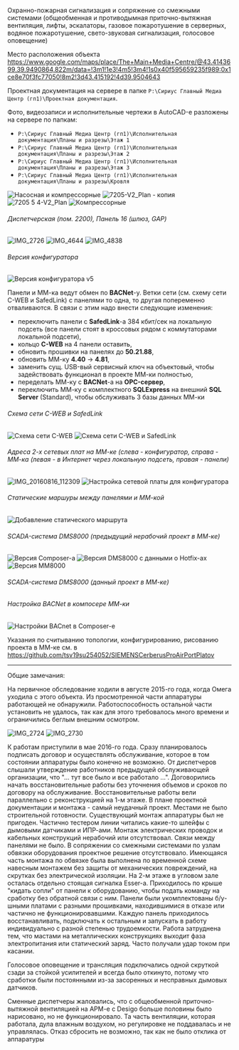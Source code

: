 Охранно-пожарная сигнализация и сопряжение со смежными системами (общеобменная и противодымная приточно-вытяжная вентиляция, лифты, эскалаторы, газовое пожаротушение в серверных, водяное пожаротушение, свето-звуковая сигнализация, голосовое оповещение)

Место расположения объекта
https://www.google.com/maps/place/The+Main+Media+Centre/@43.4143699,39.9490864,822m/data=!3m1!1e3!4m5!3m4!1s0x40f595659235f989:0x1ce8e70f3fc77050!8m2!3d43.415192!4d39.9504643

Проектная документация на сервере в папке `P:\Сириус Главный Медиа Центр (гп1)\Проектная документация`.

Фото, видеозаписи и исполнительные чертежи в AutoCAD-е разложены на сервере по папкам:
 - `P:\Сириус Главный Медиа Центр (гп1)\Исполнительная документация\Планы и разрезы\Этаж 1`
 - `P:\Сириус Главный Медиа Центр (гп1)\Исполнительная документация\Планы и разрезы\Этаж 2`
 - `P:\Сириус Главный Медиа Центр (гп1)\Исполнительная документация\Планы и разрезы\Этаж 3`
 - `P:\Сириус Главный Медиа Центр (гп1)\Исполнительная документация\Планы и разрезы\Кровля`

![Насосная и компрессорные](https://user-images.githubusercontent.com/104857185/171544261-4c532d6e-1d3c-4a05-ba8e-2b2aca1acf58.JPG)
![7205-V2_Plan - копия](https://user-images.githubusercontent.com/104857185/171543881-4e543708-fdce-4141-bce4-7e9f0f161609.jpg)
![7205 5 4-V2_Plan](https://user-images.githubusercontent.com/104857185/171544022-b674540c-0bbd-43bc-bcbf-c25a29116c45.jpg)
![Компрессорные](https://user-images.githubusercontent.com/104857185/171544346-5e44b47b-49b2-4dbb-85ba-10ddfd316b3c.JPG)

###### Диспетчерская (пом. 2200), Панель 16 (шлюз, GAP)

![IMG_2726](https://user-images.githubusercontent.com/104857185/171537384-c482f8e8-ee0a-4139-be72-2731192d944e.JPG)
![IMG_4644](https://user-images.githubusercontent.com/104857185/171537639-966bbdd7-f238-458b-91cf-18e4e560d9d3.JPG)
![IMG_4838](https://user-images.githubusercontent.com/104857185/171537809-222a04d8-c10b-4a70-8f21-f0596526ad6e.JPG)


###### Версия конфигуратора

![Версия конфигуратора v5](https://user-images.githubusercontent.com/104857185/171536166-94498381-1c9f-4b21-b5d8-3bd6a90bf7b4.png)

Панели и ММ-ка ведут обмен по **BACNet**-у. Ветки сети (см. схему сети C-WEB и SafedLink) с панелями то одна, то другая попеременно отваливаются. В связи с этим надо внести следующие изменения:
 - переключить панели с **SafedLink**-а 384 кбит/сек на локальную подсеть (все панели стоят в кроссовых рядом с коммутаторами локальной подсети),
 - кольцо **C-WEB** на 4 панели оставить,
 - обновить прошивки на панелях до **50.21.88**,
 - обновить ММ-ку **4.40** -> **4.81**,
 - заменить сущ. USB-вый сервисный ключ на объектовый, чтобы задействовать функционал в проекте ММ-ки полностью,
 - переделать ММ-ку с **BACNet**-а на **OPC-сервер**,
 - переключить ММ-ку с комплектного **SQLExpress** на внешний **SQL Server** (Standard), чтобы обслуживать 3 базы данных ММ-ки

###### Схема сети C-WEB и SafedLink

![Схема сети C-WEB](https://user-images.githubusercontent.com/104857185/171630002-21a06402-22ff-4404-8288-f750662044a4.JPG)
![Схема сети C-WEB и SafedLink](https://user-images.githubusercontent.com/104857185/171536790-5f6772e3-4cc1-4c89-a544-cff10c3aa81a.jpg)

###### Адреса 2-х сетевых плат на ММ-ке (слева - конфигуратор, справа - ММ-ка (левая - в Интернет через локальную подсеть, правая - панели)

![IMG_20160816_112309](https://user-images.githubusercontent.com/104857185/172000116-46ac80d0-66b7-4bb0-9fba-a1d3011dfd25.jpg)
![Настройка сетевой платы для конфигуратора](https://user-images.githubusercontent.com/104857185/171536396-04cfb9a4-3505-46ba-a031-703e29f62c0b.png)

###### Статические маршуры между панелями и ММ-кой

![Добавление статического маршрута](https://user-images.githubusercontent.com/104857185/171542264-712bcdad-d6c3-49e7-99fc-c9a0c84540d2.png)

###### SCADA-система DMS8000 (предыдущий нерабочий проект в ММ-ке)

![Версия Composer-а](https://user-images.githubusercontent.com/104857185/171541990-c5dfd4db-58a9-4f4c-8426-c8e2f8cee2c7.png)
![Версия DMS8000 с данными о Hotfix-ах](https://user-images.githubusercontent.com/104857185/171542050-9e56e80a-f688-4796-b051-77f86d28af51.png)
![Версия MM8000](https://user-images.githubusercontent.com/104857185/171542084-919d4cbc-3a68-4d4c-befd-4296c89d606e.png)

###### SCADA-система DMS8000 (данный проект в ММ-ке)
###### Настройка BACNet в компосере ММ-ки

![Настройки BACnet в Composer-е](https://user-images.githubusercontent.com/104857185/171542161-afc7b7ef-1e89-421a-bb9b-b8a58fd44b8a.png)

Указания по считыванию топологии, конфигурированию, рисованию проекта в ММ-ке см. в https://github.com/tsv19su254052/SIEMENSCerberusProAirPortPlatov

----
Общие замечания:

На первичное обследование ходили в августе 2015-го года, когда Омега уходила с этого объекта. Из просмотренной части аппаратуры работающей не обнаружили. Работоспособность остальной части установить не удалось, так как для этого требовалось много времени и ограничились беглым внешним осмотром.

![IMG_2724](https://user-images.githubusercontent.com/104857185/172072793-53b99bb7-8b8d-408a-9ab9-15bb48be7482.JPG)
![IMG_2730](https://user-images.githubusercontent.com/104857185/172072820-2a0623da-faa8-4999-8b7d-eeed5738df79.JPG)

К работам приступили в мае 2016-го года. Сразу планировалось подписать договор и осуществлять обслуживание, которое в том состоянии аппаратуры было конечно не возможно. От диспетчеров слышали утверждение работников предыдущей обслуживающей организации, что "... тут все было и все работало ...". Договорились начать восстановительные работы без уточнения объемов и сроков по договору на обслуживание. Восстановительные работы вели параллельно с реконструкцией на 1-м этаже. В плане проектной документации и монтажа - самый неудачный проект. Местами не было строительной готовности. Существующий монтаж аппаратуры был не пригоден. Частично тестером линии читались какие-то шлейфы с дымовыми датчиками и ИПР-ами. Монтаж электрических проводок и кабельных конструкций нерабочий или отсутствовал. Связи между панелями не было. В сопряжении со смежными системами по узлам обвязки оборудования проектное решение отсутствовало. Имеющаяся часть монтажа по обвязке была выполнена по временной схеме навесным монтажем без защиты от механических повреждений, на скрутках без электрической изоляции. На 2-м этаже в угловом зале осталась отдельно стоящая сигналка Esser-а. Приходилось по крыше "кидать сопли" от панели к оборудованию, чтобы подать команду на сработку без обратной связи с ним. Панели были укомплектованы б/у-шными платами с разными прошивками, находившимися в отказе или частично не функционировавшими. Каждую панель приходилось восстанавливать, подключать к остальным и запускать в работу индивидуально с разной степенью трудоемкости. Работа затруднена тем, что мастами на металлических конструкциях выходит фаза электропитания или статический заряд. Часто получали удар током при касании.

Голосовое оповещение и трансляция подключались одной скруткой сзади за стойкой усилителей и всегда было откинуто, потому что сработки были постоянными из-за засоренных и несправных дымовых датчиков.

Сменные диспетчеры жаловались, что с общеобменной приточно-вытяжной вентиляцией на АРМ-е с Desigo больше половины было нарисовано, но не функционировало. Та часть вентиляции, которая работала, дула влажным воздухом, но регулировке не поддавалась и не управлялась. Отказ сбросить не возможно, так как не было отклика от аппаратуры
